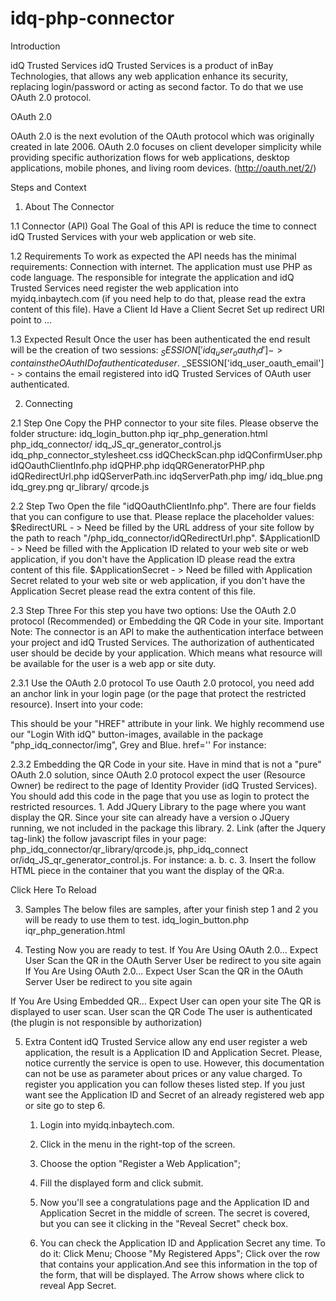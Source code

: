 # idq-php-connector

Introduction

idQ Trusted Services 
idQ Trusted Services is a product of inBay Technologies, that allows any web application enhance its security, replacing login/password or acting as second factor. To do that we use OAuth 2.0 protocol. 

OAuth 2.0 

OAuth 2.0 is the next evolution of the OAuth protocol which was originally created in late 2006. OAuth 2.0 focuses on client developer simplicity while providing specific authorization flows for web applications, desktop applications, mobile phones, and living room devices. (http://oauth.net/2/) 

Steps and Context 

1. About The Connector 

1.1 Connector (API) Goal 
The Goal of this API is reduce the time to connect idQ Trusted Services with your web application or web site. 

1.2 Requirements 
To work as expected the API needs has the minimal requirements: 
Connection with internet.
The application must use PHP as code language. 
The responsible for integrate the application and idQ Trusted Services need register the web application into myidq.inbaytech.com (if you need help to do that, please read the extra content of this file). 
Have a Client Id
Have a Client Secret
Set up redirect URI point to ... 

1.3 Expected Result 
Once the user has been authenticated the end result will be the creation of two sessions: 
$_SESSION['idq_user_oauth_id'] -> contains the OAuth ID of authenticated user. $_SESSION['idq_user_oauth_email'] - > contains the email registered into idQ Trusted Services of OAuth user authenticated. 

2. Connecting 

2.1 Step One 
Copy the PHP connector to your site files. Please observe the folder structure: 
idq_login_button.php 
iqr_php_generation.html 
php_idq_connector/ 
idq_JS_qr_generator_control.js 
idq_php_connector_stylesheet.css 
idQCheckScan.php 
idQConfirmUser.php 
idQOauthClientInfo.php 
idQPHP.php 
idqQRGeneratorPHP.php 
idQRedirectUrl.php 
idQServerPath.inc 
idqServerPath.php 
img/ 
  idq_blue.png 
  idq_grey.png 
qr_library/ 
  qrcode.js 

2.2 Step Two 
Open the file "idQOauthClientInfo.php". There are four fields that you can configure to use that. Please replace the placeholder values: 
$RedirectURL - > Need be filled by the URL address of your site follow by the path to reach "/php_idq_connector/idQRedirectUrl.php". 
$ApplicationID - > Need be filled with the Application ID related to your web site or web application, if you don't have the Application ID please read the extra content of this file.
$ApplicationSecret - > Need be filled with Application Secret related to your web site or web application, if you don't have the Application Secret please read the extra content of this file. 

2.3 Step Three 
For this step you have two options: Use the OAuth 2.0 protocol (Recommended) or Embedding the QR Code in your site. 
Important Note: The connector is an API to make the authentication interface between your project and idQ Trusted Services. The authorization of authenticated user should be decide by your application. Which means 
what resource will be available for the user is a web app or site duty. 

2.3.1 Use the OAuth 2.0 protocol 
To use Oauth 2.0 protocol, you need add an anchor link in your login page (or the page that protect the restricted resource). Insert into your code: 
<?PHP 
include 'php_idq_connector/idQServerPath.php';
include 'php_idq_connector/idQOauthClientInfo.php'; 
$url_oauth_idq=call_api_inbay($RedirectURL,$ApplicationID); 
?> 
This should be your "HREF" attribute in your link. We highly recommend use our "Login With idQ" button-images, available in the package "php_idq_connector/img", Grey and Blue. 
href='<?PHP echo $url_oauth_idq; ?>' For instance: <a href='<?PHP echo $url_oauth_idq; ?>'><div class="btn-login-with-idq idq-button-inbay-blue"></div></a> 

2.3.2 Embedding the QR Code in your site. 
Have in mind that is not a "pure" OAuth 2.0 solution, since OAuth 2.0 protocol expect the user (Resource Owner) be redirect to the page of Identity Provider (idQ Trusted Services). 
You should add this code in the page that you use as login to protect the restricted resources. 
	1.	Add JQuery Library to the page where you want display the QR. Since your site can already have a version o JQuery running, we not included in the package this library. 
	2.	Link (after the Jquery tag-link) the follow javascript files in your page: php_idq_connector/qr_library/qrcode.js, php_idq_connect or/idq_JS_qr_generator_control.js. 
    For instance: 
    a. <script src="common-files/js/jquery-1.10.2.min.js"> </script>
    b. <script src="php_idq_connector/qr_library/qrcode.js"> </script>
    c. <script src="php_idq_connector/idq_JS_qr_generator_control.js"> </script> 
    3.	Insert the follow HTML piece in the container that you want the display of the QR:a. <a class="clickable"><div id="idq_reload_qr_anchor" style="cursor: pointer;">Click Here To  Reload</div><div id="qrco de"></div></a> 

3. Samples 
The below files are samples, after your finish step 1 and 2 you will be ready to use them to test. 
idq_login_button.php 
iqr_php_generation.html 

4. Testing 
Now you are ready to test. 
If You Are Using OAuth 2.0...	Expect
User Scan the QR in the OAuth Server	User be redirect to you site again
If You Are Using OAuth 2.0...	Expect
User Scan the QR in the OAuth Server	User be redirect to you site again

If You Are Using Embedded QR...	Expect
User can open your site	The QR is displayed to user scan.
User scan the QR Code	The user is authenticated (the plugin is not responsible by authorization)

5. Extra Content 
idQ Trusted Service allow any end user register a web application, the result is a Application ID and Application Secret. 
Please, notice currently the service is open to use. However, this documentation can not be use as parameter about prices or any value charged. 
To register you application you can follow theses listed step. If you just want see the Application ID and Secret of an already registered web app or site go to step 6. 
    1. Login into myidq.inbaytech.com. 

    2. Click in the menu in the right-top of the screen. 

    3. Choose the option "Register a Web Application"; 

    4. Fill the displayed form and click submit. 

    5. Now you'll see a congratulations page and the Application ID and Application Secret in the middle of screen. The secret is covered, but you can see it clicking in the "Reveal Secret" check box. 

    6. You can check the Application ID and Application Secret any time. To do it: 
    Click Menu;
    Choose "My Registered Apps";
    Click over the row that contains your application.And see this information in the top of the form, that will be displayed. 
    The Arrow shows where click to reveal App Secret. 
 


